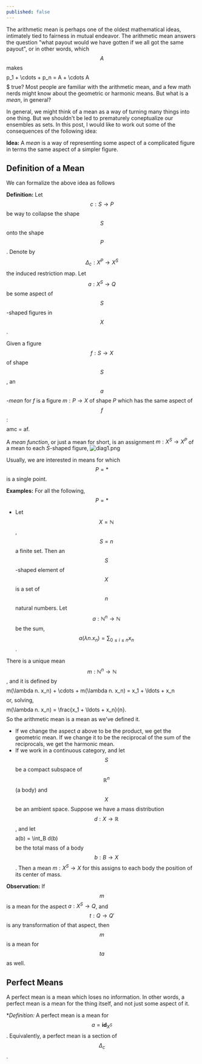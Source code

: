 ```yaml
---
published: false
---
```

The arithmetic mean is perhaps one of the oldest mathematical ideas, intimately tied to fairness in mutual endeavor. The arithmetic mean answers the question "what payout would we have gotten if we all got the same payout", or in other words, which $$A$$ makes
$$$$p_1 + \cdots + p_n = A + \cdots A$$$$$
true? Most people are familiar with the arithmetic mean, and a few math nerds might know about the geometric or harmonic means. But what is a _mean_, in general?

In general, we might think of a mean as a way of turning many things into one thing. But we shouldn't be led to prematurely coneptualize our ensembles as sets. In this post, I would like to work out some of the consequences of the following idea:

**Idea:** A *mean* is a way of representing some aspect of a complicated figure in terms the same aspect of a simpler figure.

## Definition of a Mean

We can formalize the above idea as follows

**Definition:** Let $$c : S \to P$$ be way to collapse the shape $$S$$ onto the shape $$P$$. Denote by $$\Delta_c : X^P \to X^S$$ the induced restriction map. Let $$a : X^S \to Q$$ be some aspect of $$S$$-shaped figures in $$X$$. 

Given a figure $$f : S \to X$$ of shape $$S$$, an $$a$$*-mean* for $f$ is a figure $m : P \to X$ of shape $P$ which has the same aspect of $$f$$:
$$$$amc = af.$$$$

A *mean function*, or just a mean for short, is an assignment $m : X^S \to X^P$ of a mean to each $S$-shaped figure, 
![diag1.png]({{site.baseurl}}/_posts/diag1.png)


Usually, we are interested in means for which $$P= \ast$$ is a single point. 

**Examples:** For all the following, $$P = \ast$$
* Let $$X = \mathbb{N}$$, $$S = n$$ a finite set. Then an $$S$$-shaped element of $$X$$ is a set of $$n$$ natural numbers. Let $$a : \mathbb{N}^n \to \mathbb{N}$$ be the sum, $$a(\lambda n. x_n) = \sum_{0 \leq i \leq n} x_n$$. 

There is a unique mean $$m : \mathbb{N}^n \to \mathbb{N}$$, and it is defined by 
$$$$m(\lambda n. x_n) + \cdots + m(\lambda n. x_n) = x_1 + \ldots + x_n$$$$
or, solving,
$$$$m(\lambda n. x_n) = \frac{x_1 + \ldots + x_n}{n}.$$$$
So the arithmetic mean is a mean as we've defined it.
* If we change the aspect $a$ above to be the product, we get the geometric mean. If we change it to be the reciprocal of the sum of the reciprocals, we get the harmonic mean. 
* If we work in a continuous category, and let $$S$$ be a compact subspace of $$\mathbb{R}^n$$ (a body) and $$X$$ be an ambient space. Suppose we have a mass distribution $$ d : X \to \mathbb{R}$$, and let 
$$$$a(b) = \int_B d(b)$$$$
be the total mass of a body $$b : B \to X$$. Then a mean $m : X^S \to X$ for this assigns to each body the position of its center of mass.

**Observation:** If $$m$$ is a mean for the aspect $a : X^S \to Q$, and $$t : Q \to Q'$$ is any transformation of that aspect, then $$m$$ is a mean for $$ta$$ as well.

## Perfect Means

A perfect mean is a mean which loses no information. In other words, a perfect mean is a mean for the thing itself, and not just some aspect of it.

**Definition:* A perfect mean is a mean for $$a = \textbf{id}_{X^S}$$. Equivalently, a perfect mean is a section of $$\Delta_c$$.


